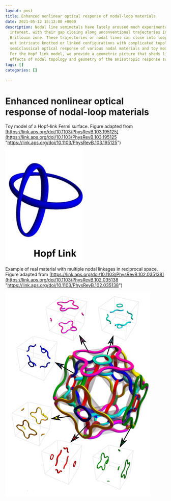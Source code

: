 ```yaml
---
layout: post
title: Enhanced nonlinear optical response of nodal-loop materials
date: 2021-05-12 15:12:00 +0000
description: Nodal line semimetals have lately aroused much experimental and theoretical
  interest, with their gap closing along unconventional trajectories in the three-dimensional
  Brillouin zone. These trajectories or nodal lines can close into loops and trace
  out intricate knotted or linked configurations with complicated topologies. The
  semiclassical optical response of various nodal materials and toy models were studied.
  For the Hopf link model, we provide a geometric picture that sheds light on the
  effects of nodal topology and geometry of the anisotropic response surface.
tags: []
categories: []

---
```

# Enhanced nonlinear optical response of nodal-loop materials

Toy model of a Hopf-link Fermi surface. Figure adapted from [https://link.aps.org/doi/10.1103/PhysRevB.103.195125](https://link.aps.org/doi/10.1103/PhysRevB.103.195125 "https://link.aps.org/doi/10.1103/PhysRevB.103.195125")

![](/assets/img/hopf.PNG)

Example of real material with multiple nodal linkages in reciprocal space. Figure adapted from [https://link.aps.org/doi/10.1103/PhysRevB.102.035138](https://link.aps.org/doi/10.1103/PhysRevB.102.035138 "https://link.aps.org/doi/10.1103/PhysRevB.102.035138")

![](/assets/img/co2mnga.PNG)
